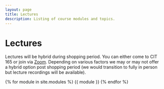 ```yaml
---
layout: page
title: Lectures
description: Listing of course modules and topics.
---
```


# Lectures
Lectures will be hybrid during shopping period. You can either come to CIT 165 or join via [Zoom](https://brown.zoom.us/j/95819769614). Depending on various factors we may or may not offer a hybrid option post shopping period (we would transition to fully in person but lecture recordings will be available). 


{% for module in site.modules %}
{{ module }}
{% endfor %}
